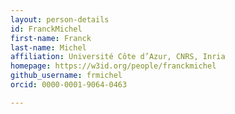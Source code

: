 ```yaml
---
layout: person-details
id: FranckMichel
first-name: Franck
last-name: Michel
affiliation: Université Côte d’Azur, CNRS, Inria
homepage: https://w3id.org/people/franckmichel
github_username: frmichel
orcid: 0000-0001-9064-0463

---
```

